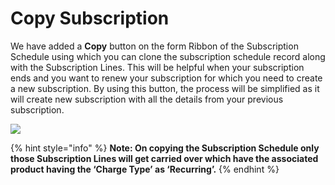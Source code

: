 # Copy Subscription

We have added a **Copy** button on the form Ribbon of the Subscription Schedule using which you can clone the subscription schedule record along with the Subscription Lines. This will be helpful when your subscription ends and you want to renew your subscription for which you need to create a new subscription. By using this button, the process will be simplified as it will create new subscription with all the details from your previous subscription.

![](<../../../.gitbook/assets/Sub Sch\_10.png>)

{% hint style="info" %}
**Note: On copying the Subscription Schedule only those Subscription Lines will get carried over which have the associated product having the ‘Charge Type’ as ‘Recurring’.**
{% endhint %}
